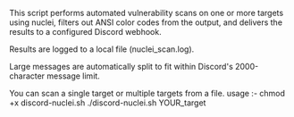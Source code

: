 This script performs automated vulnerability scans on one or more targets using nuclei, filters out ANSI color codes from the output, and delivers the results to a configured Discord webhook.

Results are logged to a local file (nuclei_scan.log).

Large messages are automatically split to fit within Discord's 2000-character message limit.

You can scan a single target or multiple targets from a file.
usage :-
chmod +x discord-nuclei.sh
./discord-nuclei.sh YOUR_target

